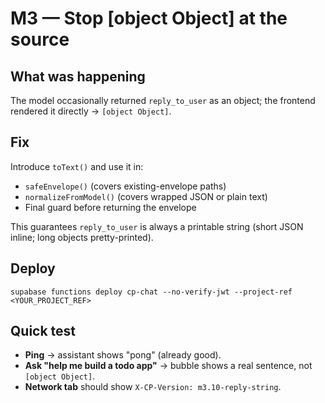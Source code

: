 # M3 — Stop [object Object] at the source

## What was happening
The model occasionally returned `reply_to_user` as an object; the frontend rendered it directly → `[object Object]`.

## Fix
Introduce `toText()` and use it in:
- `safeEnvelope()` (covers existing-envelope paths)
- `normalizeFromModel()` (covers wrapped JSON or plain text)  
- Final guard before returning the envelope

This guarantees `reply_to_user` is always a printable string (short JSON inline; long objects pretty-printed).

## Deploy
```
supabase functions deploy cp-chat --no-verify-jwt --project-ref <YOUR_PROJECT_REF>
```

## Quick test
- **Ping** → assistant shows "pong" (already good).
- **Ask "help me build a todo app"** → bubble shows a real sentence, not `[object Object]`.
- **Network tab** should show `X-CP-Version: m3.10-reply-string`.